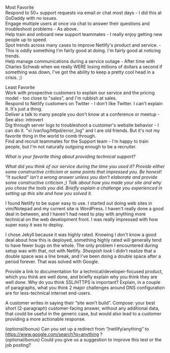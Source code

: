 Most Favorite  
Respond to 50+ support requests via email or chat most days - I did this at GoDaddy with no issues.  
Engage multiple users at once via chat to answer their questions and troubleshoot problems - As above.  
Help train and onboard new support teammates - I really enjoy getting new people up to speed.    
Spot trends across many cases to improve Netlify's product and service. - This is oddly something I'm fairly good at doing.  I'm fairly good at noticing trends.  
Help manage communications during a service outage - After time with Charles Schwab when we really WERE losing millions of dollars a second if something was down, I've got the ability to keep a pretty cool head in a crisis. ;)  
  
Least Favorite  
Work with prospective customers to explain our service and the pricing model - too close to "sales", and I'm rubbish at sales.  
Respond to Netlify customers on Twitter - I don't like Twitter.  I can't explain it.  It's just a thing.  
Deliver a talk to many people you don't know at a conference or meetup - See also: introvert  
Dig through server logs to troubleshoot a customer's website behavior - I can do it.  "vi /var/log/httpd/error_log" and I are old friends.  But it's not my favorite thing in the world to comb through.  
Find and recruit teammates for the Support team - I'm happy to train people, but I'm not naturally outgoing enough to be a recruiter.  
  
_What is your favorite thing about providing technical support?_  


_What did you think of our service during the time you used it?  Provide either some constructive criticism or some points that impressed you.  Be honest!  “It sucked” isn’t a wrong answer unless you don’t elaborate and provide some constructive criticism ;)
Talk about how you made your site and why you chose the tools you did.  Briefly explain a challenge you experienced in setting up this site and how you solved it._

I found Netlify to be super easy to use.  I started out doing web sites in vim/Notepad and my current site is WordPress.  I haven't really done a good deal in between, and I haven't had need to play with anything more technical on the web development front.  I was really impressed with how super easy it was to deploy.  

I chose Jekyll because it was highly rated.  Knowing I don't know a good deal about how this is deployed, something highly rated will generally tend to have fewer bugs on the whole.  The only problem I encountered during setup was with that, not with Netlify.  *Sheepish look* I didn't realize that a double space was a line break, and I've been doing a double space after a period forever. That was solved with Google.

Provide a link to documentation for a technical/developer-focused product, which you think are well done, and briefly explain why you think they are well done.
Why do you think SSL/HTTPS is important?
Explain, in a couple of paragraphs, what you think 2 major challenges around DNS configuration are for less-technical internet end-users.

A customer writes in saying their “site won’t build”.  Compose:
your best short (2-paragraph) customer-facing answer, 
without any additional data, 
that could be useful in the generic case, 
but would also lead to a customer providing a more actionable response.

(optional/bonus) Can you set up a redirect from “/netlify/anything” to https://www.google.com/search?q=anything ?  
(optional/bonus) Could you give us a suggestion to improve this test or the job posting?
